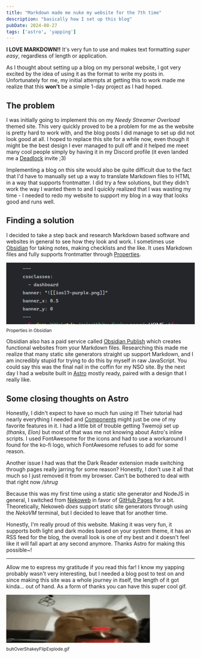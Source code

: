 ```yaml
---
title: "Markdown made me nuke my website for the 7th time"
description: "basically how I set up this blog"
pubDate: 2024-08-27
tags: ['astro', 'yapping']
---
```


**I LOVE MARKDOWN!!** It's very fun to use and makes text formatting *super easy*, regardless of length or application.

As I thought about setting up a blog on my personal website, I got very excited by the idea of using it as the format to write my posts in. Unfortunately for me, my initial attempts at getting this to work made me realize that this **won't** be a simple 1-day project as I had hoped.

## The problem

I was initially going to implement this on my *Needy Streamer Overload* themed site. This very quickly proved to be a problem for me as the website is pretty hard to work with, and the blog posts I did manage to set up did not look good at all. I hoped to replace this site for a while now, even though it might be the best design I ever managed to pull off and it helped me meet many cool people simply by having it in my Discord profile (it even landed me a [Deadlock](https://store.steampowered.com/app/1422450/Deadlock/) invite ;3)

Implementing a blog on this site would also be quite difficult due to the fact that I'd have to manually set up a way to translate Markdown files to HTML in a way that supports frontmatter. I did try a few solutions, but they didn't work the way I wanted them to and I quickly realized that I was wasting my time - I needed to redo my website to support my blog in a way that looks good and runs well.

## Finding a solution

I decided to take a step back and research Markdown based software and websites in general to see how they look and work. I sometimes use [Obsidian](https://obsidian.md/) for taking notes, making checklists and the like. It uses Markdown files and fully supports frontmatter through [Properties](https://help.obsidian.md/Editing+and+formatting/Properties).

![Properties in Obsidian](<../img/blog/Obsidian Properties.png>)
<sub>Properties in Obsidian</sub>

Obsidian also has a paid service called [Obsidian Publish](https://obsidian.md/publish) which creates functional websites from your Markdown files. Researching this made me realize that many static site generators straight up support Markdown, and I am incredibly stupid for trying to do this by myself in raw JavaScript. You could say this was the final nail in the coffin for my NSO site. By the next day I had a website built in [Astro](https://astro.build/) mostly ready, paired with a design that I really like.

## Some closing thoughts on Astro

Honestly, I didn't expect to have so much fun using it! Their tutorial had nearly everything I needed and [Components](https://docs.astro.build/en/basics/astro-components/) might just be one of my favorite features in it. I had a little bit of trouble getting Twemoji set up *(thanks, Elon)* but most of that was me not knowing about Astro's inline scripts. I used FontAwesome for the icons and had to use a workaround I found for the ko-fi logo, which FontAwesome refuses to add for some reason.

Another issue I had was that the Dark Reader extension made switching through pages really jarring for some reason? Honestly, I don't use it all that much so I just removed it from my browser. Can't be bothered to deal with that right now */shrug*

Because this was my first time using a static site generator and NodeJS in general, I switched from [Nekoweb](https://nekoweb.org/) in favor of [GitHub Pages](https://github.io) for a bit. Theoretically, Nekoweb *does* support static site generators through using the *NekoVM* terminal, but I decided to leave that for another time.

Honestly, I'm really proud of this website. Making it was very fun, it supports both light and dark modes based on your system theme, it has an RSS feed for the blog, the overall look is one of my best and it doesn't feel like it will fall apart at any second anymore. Thanks Astro for making this possible~!

---

Allow me to express my gratitude if you read this far! I know my yapping probably wasn't very interesting, but I needed a blog post to test on and since making this site was a whole journey in itself, the length of it got kinda... out of hand. As a form of thanks you can have this super cool gif.

![buhOverShakeyFlipExplode.gif](<../img/blog/buhOverShakeyFlipExplode.gif>)
<sub>buhOverShakeyFlipExplode.gif</sub>